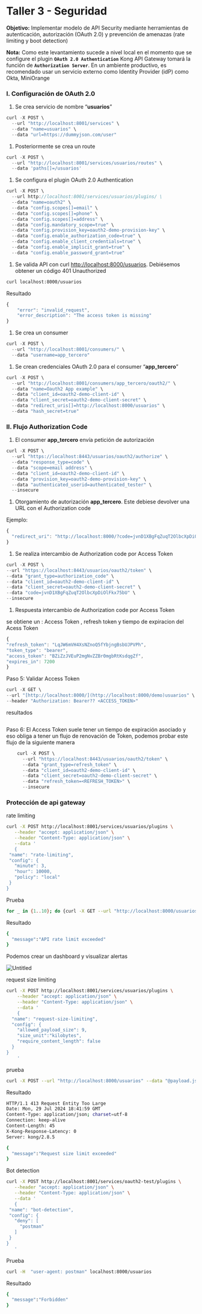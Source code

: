 # Taller 3 - Seguridad

**Objetivo:** Implementar modelo de API Security mediante herramientas de autenticación, autorización (OAuth 2.0) y prevención de amenazas (rate limiting y boot detection)

**Nota:** Como este levantamiento sucede a nivel local en el momento que se configure el plugin **`OAuth 2.0 Authentication`** Kong API Gateway tomará la función de **`Authorization Server`**. En un ambiente productivo, es recomendado usar un servicio externo como Identity Provider (idP) como Okta, MiniOrange

### I. Configuración de OAuth 2.0

1. Se crea servicio de nombre “**usuarios**”

```jsx
curl -X POST \
  --url "http://localhost:8001/services" \
  --data "name=usuarios" \
  --data "url=https://dummyjson.com/user"
```

1. Posteriormente se crea un route 

```jsx
curl -X POST \
  --url "http://localhost:8001/services/usuarios/routes" \
  --data 'paths[]=/usuarios'
```

1. Se configura el plugin OAuth 2.0 Authentication

```jsx
curl -X POST \
  --url http://localhost:8001/services/usuarios/plugins/ \
  --data "name=oauth2" \
  --data "config.scopes[]=email" \
  --data "config.scopes[]=phone" \
  --data "config.scopes[]=address" \
  --data "config.mandatory_scope=true" \
  --data "config.provision_key=oauth2-demo-provision-key" \
  --data "config.enable_authorization_code=true" \
  --data "config.enable_client_credentials=true" \
  --data "config.enable_implicit_grant=true" \
  --data "config.enable_password_grant=true"
```

1. Se valida API con curl [http://localhost:8000/usuarios](http://localhost:8000/usuarios). Debiésemos obtener un código 401 Unauthorized

```bash
curl localhost:8000/usuarios
```

Resultado

```jsx
{
    "error": "invalid_request",
    "error_description": "The access token is missing"
}
```

1. Se crea un consumer

```jsx
curl -X POST \
  --url "http://localhost:8001/consumers/" \
  --data "username=app_tercero"
```

1. Se crean credenciales OAuth 2.0 para el consumer “**app_tercero**”

```jsx
curl -X POST \
  --url "http://localhost:8001/consumers/app_tercero/oauth2/" \
  --data "name=Oauth2 App example" \
  --data "client_id=oauth2-demo-client-id" \
  --data "client_secret=oauth2-demo-client-secret" \
  --data "redirect_uris[]=http://localhost:8000/usuarios" \
  --data "hash_secret=true"
```

### II. Flujo Authorization Code

1. El consumer **app_tercero** envía petición de autorización  

```jsx
curl -X POST \
  --url "https://localhost:8443/usuarios/oauth2/authorize" \
  --data "response_type=code" \
  --data "scope=email address" \
  --data "client_id=oauth2-demo-client-id" \
  --data "provision_key=oauth2-demo-provision-key" \
  --data "authenticated_userid=authenticated_tester" \
  --insecure
```

1. Otorgamiento de autorización **app_tercero**. Este debiese devolver una URL con el Authorization code 

Ejemplo:

```jsx
{
  "redirect_uri": "http://localhost:8000/?code=jvnD1XBgFqZuqT2OlbcXpDiOlFkx75bU"
}
```

1. Se realiza intercambio de Authorization code por Access Token

```jsx
curl -X POST \
--url "https://localhost:8443/usuarios/oauth2/token" \
--data "grant_type=authorization_code" \
--data "client_id=oauth2-demo-client-id" \
--data "client_secret=oauth2-demo-client-secret" \
--data "code=jvnD1XBgFqZuqT2OlbcXpDiOlFkx75bU" \
--insecure
```

1. Respuesta  intercambio de  Authorization code por  Access Token

se obtiene un :   Access Token , refresh token y tiempo de expiracion del Acess Token

```jsx
{
"refresh_token": "LqJW6mVH4XsNZnoQ5fYbjngBsbUJPVPh",
"token_type": "bearer",
"access_token": "BZiZzJVEuP2mgNvZZBr0mgbRtKsdqgZf",
"expires_in": 7200
}
```

Paso 5:  Validar  Access Token

```jsx
curl -X GET \
--url "[http://localhost:8000/](http://localhost:8000/demo)usuarios" \
--header "Authorization: Bearer?? <ACCESS_TOKEN>"
```

resultados

```bash

```

Paso 6:  El Access Token suele tener un tiempo de expiración asociado y eso obliga a tener un flujo de renovación de Token, podemos probar este flujo de la siguiente manera 

```jsx
	curl -X POST \
	  --url "https://localhost:8443/usuarios/oauth2/token" \
	  --data "grant_type=refresh_token" \
	  --data "client_id=oauth2-demo-client-id" \
	  --data "client_secret=oauth2-demo-client-secret" \
	  --data "refresh_token=<REFRESH_TOKEN>" \
	  --insecure

```

### Protección de api gateway

rate limiting

```bash
curl -X POST http://localhost:8001/services/usuarios/plugins \
   --header "accept: application/json" \
   --header "Content-Type: application/json" \
   --data '
   {
 "name": "rate-limiting",
 "config": {
   "minute": 3,
   "hour": 10000,
   "policy": "local"
 }
}
```

Prueba 

```bash
for _ in {1..10}; do {curl -X GET --url "http://localhost:8000/usuarios/auth/login" --header "Authorization: Bearer YJ3NKhFGxbd1wbvul8oXfQO26xejffWw"; sleep 1;}  done
```

Resultado

```bash
{
  "message":"API rate limit exceeded"
}
```

Podemos crear un dashboard y visualizar alertas

![Untitled](images/Untitled.png)

request size limiting

```bash
curl -X POST http://localhost:8001/services/usuarios/plugins \
    --header "accept: application/json" \
    --header "Content-Type: application/json" \
    --data '
    {
  "name": "request-size-limiting",
  "config": {
    "allowed_payload_size": 9,
    "size_unit":"kilobytes",
    "require_content_length": false
  }
}
    '
```

prueba

```bash
curl -X POST --url "http://localhost:8000/usuarios" --data "@payload.json" --header "Authorization: Bearer YJ3NKhFGxbd1wbvul8oXfQO26xejffWw"
```

Resultado 

```bash
HTTP/1.1 413 Request Entity Too Large
Date: Mon, 29 Jul 2024 18:41:59 GMT
Content-Type: application/json; charset=utf-8
Connection: keep-alive
Content-Length: 45
X-Kong-Response-Latency: 0
Server: kong/2.8.5

{
  "message":"Request size limit exceeded"
}
```

Bot detection

```bash
curl -X POST http://localhost:8001/services/oauth2-test/plugins \
   --header "accept: application/json" \
   --header "Content-Type: application/json" \
   --data '
   {
 "name": "bot-detection",
 "config": {
   "deny": [
     "postman"
   ]
 }
}
   '
```

Prueba

```bash
curl -H  "user-agent: postman" localhost:8000/usuarios
```

Resultado

```bash
{
  "message":"Forbidden"
}
```
